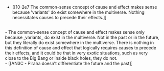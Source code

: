 - [[10-2e7 The common-sense concept of cause and effect makes sense because 'variants' do exist somewhere in the multiverse. Nothing necessitates causes to precede their effects.]]
<br>
- The common-sense concept of cause and effect makes sense only because _variants_ do exist in the multiverse. Not in the past or in the future, but they literally do exist somewhere in the multiverse. There is nothing in this definition of cause and effect that logically requires causes to precede their effects, and it could be that in very exotic situations, such as very close to the Big Bang or inside black holes, they do not.
<br>
- [[AN3C - Piraha doesn’t differentiate the future and the past]]

